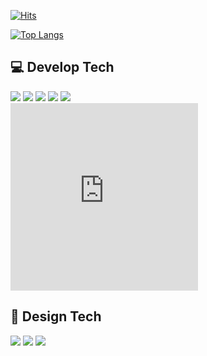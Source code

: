[![Hits](https://hits.seeyoufarm.com/api/count/incr/badge.svg?url=https%3A%2F%2Fgithub.com%2Fbelugacurtain&count_bg=%23000000&title_bg=%23000000&icon=datadog.svg&icon_color=%23FFFFFF&title=Hello&edge_flat=false)](https://hits.seeyoufarm.com)
<br/>

[![Top Langs](https://github-readme-stats.vercel.app/api/top-langs/?username=belugacurtain&layout=compact&langs_count=3)](https://github.com/belugacurtain)
<br/>

## :computer: Develop Tech
<img src="https://img.shields.io/badge/HTML-000000?style=round&amp;logo=HTML5&amp;logoColor=white&amp;"/>
<img src="https://img.shields.io/badge/CSS-000000?style=round&amp;logo=CSS3&amp;logoColor=white&amp;"/>
<img src="https://img.shields.io/badge/SCSS-000000?style=round&amp;logo=SASS&amp;logoColor=white&amp;"/>
<img src="https://img.shields.io/badge/JQuery-000000?style=round&amp;logo=JQuery&amp;logoColor=white&amp;"/> 
<img src="https://img.shields.io/badge/JS-000000?style=flat-round&amp;logo=JavaScript&amp;logoColor=white&amp;"/>
<br/>

<iframe width="300" height="300" src="https://belugacurtain.github.io/project/2022midongsan/site/midongsan/template.html" title="YouTube video player" frameborder="0" allow=" picture-in-picture" allowfullscreen></iframe>

## :art: Design Tech
<img src="https://img.shields.io/badge/PhotoShop-000000?style=flat-square&amp;logo=Adobe Photoshop&amp;logoColor=white&amp;"/>
<img src="https://img.shields.io/badge/Blender-000000?style=flat-square&amp;logo=Blender&amp;logoColor=white&amp;"/>
<img src="https://img.shields.io/badge/AdobeXD-000000?style=flat-square&amp;logo=Adobe XD&amp;logoColor=white&amp;"/>
